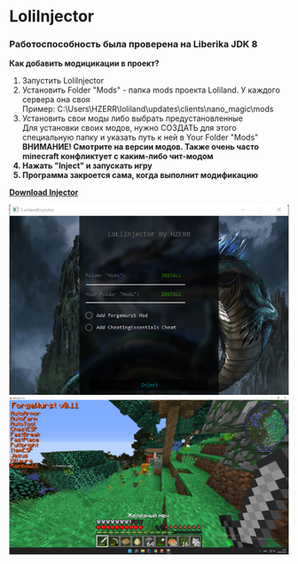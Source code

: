 # LoliInjector
### Работоспособность была проверена на Liberika JDK 8
<b>Как добавить модицикации в проект?</br></b>
1. Запустить LoliInjector
2. Установить Folder "Mods" - папка mods проекта Loliland. У каждого сервера она своя</br>Пример: C:\Users\HZERR\loliland\updates\clients\nano_magic\mods
3. Установить свои моды либо выбрать предустановленные</br>
  Для установки своих модов, нужно СОЗДАТЬ для этого специальную папку и указать путь к ней в Your Folder "Mods"<br><b>
  ВНИМАНИЕ! Смотрите на версии модов. Также очень часто minecraft конфликтует с каким-либо чит-модом
4. Нажать "Inject" и запускать игру
5. Программа закроется сама, когда выполнит модификацию
  
[Download Injector](https://github.com/HZERR/LoliInjector/raw/master/build/LoliInjector.jar)

![Preview](https://github.com/HZERR/LoliInjector/blob/master/preview_2.png "Preview")
![Preview](https://github.com/HZERR/LoliInjector/blob/master/preview.png "Preview")

